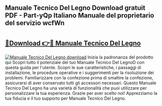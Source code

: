 ## Manuale Tecnico Del Legno Download gratuit PDF - Part-yQp Italiano Manuale del proprietario del servizio wcfWn

# <h2><a href="http://dfee0hz.blite.top/?on=Manuale+Tecnico+Del+Legno">🔗Download 👉🔴 Manuale Tecnico Del Legno</a></h2>

[![Manuale Tecnico Del Legno download](https://i.imgur.com/lujVjoI.png)](http://dfee0hz.blite.top/?on=Manuale+Tecnico+Del+Legno)
Inizia la padronanza del prodotto qui Scopri tutto il potenziale del tuo Manuale Tecnico Del LegnoD con questa guida per l'utente. Scopri le sue caratteristiche, i passaggi di installazione, le procedure operative e i suggerimenti per la risoluzione dei problemi. Familiarizzare con la confezione prima di smaltire la confezione, assicurarsi di aver conservato tutti gli accessori necessari. Questo Manuale Tecnico Del Legno ha una varietà di funzionalità che puoi utilizzare per personalizzare la tua esperienza. Grazie per aver scelto noi! Apprezziamo la tua fiducia e il tuo supporto per Manuale Tecnico Del Legno.
